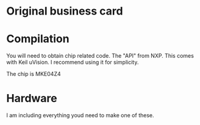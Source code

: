 # Original business card

# Compilation
You will need to obtain chip related code. The "API" from NXP. This comes with Keil uVision. I recommend using it for simplicity. 

The chip is MKE04Z4

# Hardware
I am including everything youd need to make one of these. 